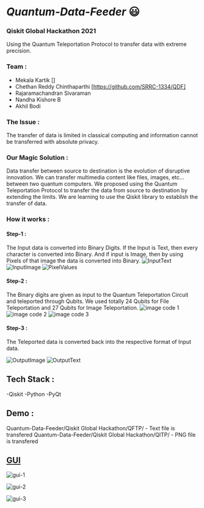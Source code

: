 # ***Quantum-Data-Feeder*** :smiley:


### Qiskit Global Hackathon 2021
Using the Quantum Teleportation Protocol to transfer data with extreme precision.

### Team :
- Mekala Kartik []
- Chethan Reddy Chinthaparthi [https://github.com/SRRC-1334/QDF]
- Rajaramachandran Sivaraman
- Nandha Kishore B
- Akhil Bodi

### The Issue :
The transfer of data is limited in classical computing and information cannot be transferred with absolute privacy.

### Our Magic Solution :
Data transfer between source to destination is the evolution of disruptive innovation. We can transfer multimedia content like files, images, etc... between two quantum computers. We proposed using the Quantum Teleportation Protocol to transfer the data from source to destination by extending the limits. We are learning to use the Qiskit library to establish the transfer of data.

### How it works :

#### Step-1 :
The Input data is converted into Binary Digits. 
If the Input is Text, then every character is converted into Binary.
And if input is Image, then by using Pixels of that image the data is converted into Binary.
![InputText](https://user-images.githubusercontent.com/66595938/142348066-db58c951-9356-4c80-94e1-bc3d978a5ecc.png)
![InputImage](https://user-images.githubusercontent.com/66595938/142348250-bf22fd94-919b-490b-afb5-4c06c4f4e0c9.png)
![PixelValues](https://user-images.githubusercontent.com/66595938/142348640-044d0652-ca9b-4b08-afe3-cd74261139f6.png)


#### Step-2 :
The Binary digits are given as input to the Quantum Teleportation Circuit and teleported through Qubits.
We used totally 24 Qubits for File Teleportation and 27 Qubits for Image Teleportation.
![image code 1](https://user-images.githubusercontent.com/66595938/142348750-5643574c-23ff-4725-ba5f-e02640fdf580.png)
![image code 2](https://user-images.githubusercontent.com/66595938/142348818-c750b364-037f-451f-b60b-9dc9e5d3c042.png)
![image code 3](https://user-images.githubusercontent.com/66595938/142348852-520aa0ef-952f-4346-9e9a-0b9089bf815d.png)


#### Step-3 :
The Teleported data is converted back into the respective format of Input data.

![OutputImage](https://user-images.githubusercontent.com/66595938/142349013-647daa06-9027-4559-97e6-f0721459d2e5.png)
![OutputText](https://user-images.githubusercontent.com/66595938/142349006-1c06b305-a192-4b66-8deb-5f92a37fbffc.png)


## Tech Stack :
-Qiskit
-Python
-PyQt


## Demo :
Quantum-Data-Feeder/Qiskit Global Hackathon/QFTP/ - Text file is transfered
Quantum-Data-Feeder/Qiskit Global Hackathon/QITP/ - PNG file is transfered


## <u>GUI</u>
![gui-1](https://user-images.githubusercontent.com/66595938/142350664-37551c14-6681-445f-b701-59611e311db4.jpeg)

![gui-2](https://user-images.githubusercontent.com/66595938/142350700-8496ac44-9be6-4230-8b5e-a067700066ab.jpeg)

![gui-3](https://user-images.githubusercontent.com/66595938/142350729-d33a43b4-16ba-419b-8b2b-ccd17cd34586.jpg)
